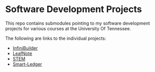 # Software Development Projects
This repo contains submodules pointing to my software development projects for various courses at the University Of Tennessee.

The following are links to the individual projects:
- [InfiniBuilder](https://github.com/andreicozma1/InfiniBuilder)
- [LeafNote](https://github.com/andreicozma1/LeafNote)
- [STEM](https://github.com/andreicozma1/STEM)
- [Smart-Ledger](https://github.com/CS401-Team-Project/Smart-Ledger)
